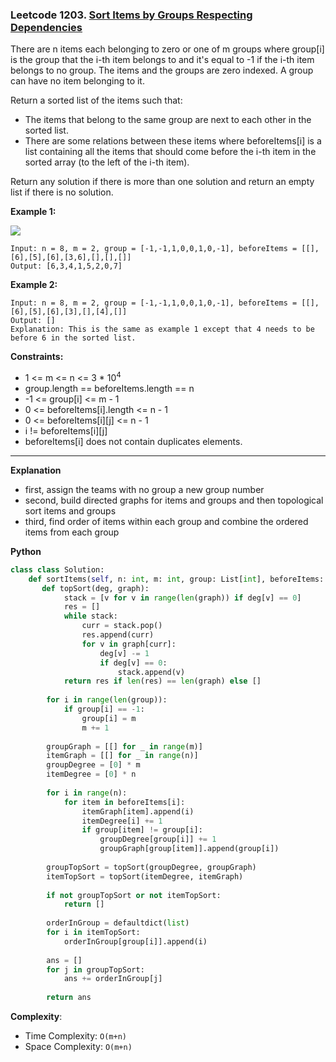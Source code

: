 ### Leetcode 1203. [Sort Items by Groups Respecting Dependencies](https://leetcode.com/problems/sort-items-by-groups-respecting-dependencies/)
There are n items each belonging to zero or one of m groups where group[i] is the group that the i-th item belongs to and it's equal to -1 if the i-th item belongs to no group. The items and the groups are zero indexed. A group can have no item belonging to it.

Return a sorted list of the items such that:

- The items that belong to the same group are next to each other in the sorted list.
- There are some relations between these items where beforeItems[i] is a list containing all the items that should come before the i-th item in the sorted array (to the left of the i-th item).

Return any solution if there is more than one solution and return an empty list if there is no solution.

**Example 1:**

![](https://assets.leetcode.com/uploads/2019/09/11/1359_ex1.png)
```
Input: n = 8, m = 2, group = [-1,-1,1,0,0,1,0,-1], beforeItems = [[],[6],[5],[6],[3,6],[],[],[]]
Output: [6,3,4,1,5,2,0,7]
```

**Example 2:**

```
Input: n = 8, m = 2, group = [-1,-1,1,0,0,1,0,-1], beforeItems = [[],[6],[5],[6],[3],[],[4],[]]
Output: []
Explanation: This is the same as example 1 except that 4 needs to be before 6 in the sorted list.
```

**Constraints:**

- 1 <= m <= n <= 3 * 10<sup>4</sup>
- group.length == beforeItems.length == n
- -1 <= group[i] <= m - 1
- 0 <= beforeItems[i].length <= n - 1
- 0 <= beforeItems[i][j] <= n - 1
- i != beforeItems[i][j]
- beforeItems[i] does not contain duplicates elements.

******************************
**Explanation**
- first, assign the teams with no group a new group number
- second, build directed graphs for items and groups and then topological sort items and groups
- third, find order of items within each group and combine the ordered items from each group

**Python**

```python
class class Solution:
    def sortItems(self, n: int, m: int, group: List[int], beforeItems: List[List[int]]) -> List[int]:
       def topSort(deg, graph):
            stack = [v for v in range(len(graph)) if deg[v] == 0]
            res = []
            while stack:
                curr = stack.pop()
                res.append(curr)
                for v in graph[curr]:
                    deg[v] -= 1
                    if deg[v] == 0:
                        stack.append(v)
            return res if len(res) == len(graph) else []
        
        for i in range(len(group)):
            if group[i] == -1:
                group[i] = m
                m += 1
        
        groupGraph = [[] for _ in range(m)]
        itemGraph = [[] for _ in range(n)]
        groupDegree = [0] * m
        itemDegree = [0] * n
        
        for i in range(n):
            for item in beforeItems[i]:
                itemGraph[item].append(i)
                itemDegree[i] += 1
                if group[item] != group[i]:
                    groupDegree[group[i]] += 1
                    groupGraph[group[item]].append(group[i])
                    
        groupTopSort = topSort(groupDegree, groupGraph)
        itemTopSort = topSort(itemDegree, itemGraph)
        
        if not groupTopSort or not itemTopSort:
            return []
        
        orderInGroup = defaultdict(list)
        for i in itemTopSort:
            orderInGroup[group[i]].append(i)
        
        ans = []
        for j in groupTopSort:
            ans += orderInGroup[j]
            
        return ans
```

**Complexity**:

- Time Complexity: ```O(m+n)```
- Space Complexity: ```O(m+n)```

